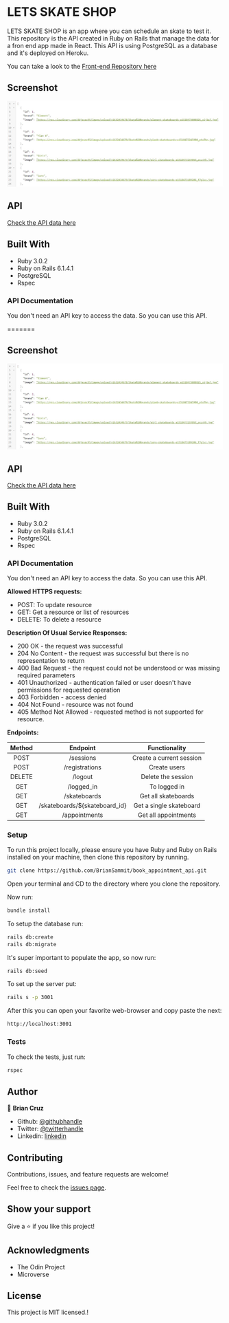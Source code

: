# LETS SKATE SHOP

LETS SKATE SHOP is an app where you can schedule an skate to test it. This repository is the API created in Ruby on Rails that manage the data for a fron end app made in React. 
This API is using PostgreSQL as a database and it's deployed on Heroku.

You can take a look to the [Front-end Repository here](https://github.com/BrianSammit/book_appointment_react)


## Screenshot

![](app/assets/images/Capture.JPG)

## API

<a href="https://skate-store-api.herokuapp.com">Check the API data here</a>

## Built With

- Ruby 3.0.2
- Ruby on Rails  6.1.4.1
- PostgreSQL
- Rspec

### API Documentation

You don't need an API key to access the data. So you can use this API.

=======
## Screenshot

![](app/assets/images/Capture.JPG)

## API

<a href="https://skate-store-api.herokuapp.com">Check the API data here</a>

## Built With

- Ruby 3.0.2
- Ruby on Rails  6.1.4.1
- PostgreSQL
- Rspec

### API Documentation

You don't need an API key to access the data. So you can use this API.


**Allowed HTTPS requests:**

- POST: To update resource
- GET: Get a resource or list of resources
- DELETE: To delete a resource

**Description Of Usual Service Responses:**

- 200 OK - the request was successful
- 204 No Content - the request was successful but there is no representation to return
- 400 Bad Request - the request could not be understood or was missing required parameters
- 401 Unauthorized - authentication failed or user doesn't have permissions for requested operation
- 403 Forbidden - access denied
- 404 Not Found - resource was not found
- 405 Method Not Allowed - requested method is not supported for resource.

**Endpoints:**

| Method | Endpoint | Functionality |
|:------:|:--------:|:-------------:|
|POST    |/sessions|Create a current session|
|POST    |/registrations|Create users|
|DELETE    |/logout|Delete the session|
|GET     |/logged_in|To logged in|
|GET     |/skateboards| Get all skateboards|
|GET  |/skateboards/${skateboard_id}| Get a single skateboard|
|GET     |/appointments      |Get all appointments|

### Setup

To run this project locally, please ensure you have Ruby and Ruby on Rails installed on your machine, then clone this repository by running.

```bash
git clone https://github.com/BrianSammit/book_appointment_api.git
```
Open your terminal and CD to the directory where you clone the repository.

Now run:

```bash
bundle install
```

To setup the database run:

```bash
rails db:create
rails db:migrate
```
It's super important to populate the app, so now run:

```bash
rails db:seed
```
To set up the server put:
```bash
rails s -p 3001
```
After this you can open your favorite web-browser and copy paste the next:

```bash
http://localhost:3001
```

### Tests

To check the tests, just run:

```bash
rspec
```


## Author

👤 **Brian Cruz**

- Github: [@githubhandle](https://github.com/BrianSammit)
- Twitter: [@twitterhandle](https://twitter.com/cruzsammit)
- Linkedin: [linkedin](https://www.linkedin.com/in/brian-sammit-cruz-rodriguez-5877551a8/)

## Contributing

Contributions, issues, and feature requests are welcome!

Feel free to check the [issues page](https://github.com/BrianSammit/React_bookstore/issues).

## Show your support

Give a ⭐️ if you like this project!

## Acknowledgments

- The Odin Project
- Microverse

## License

This project is MIT licensed.!

